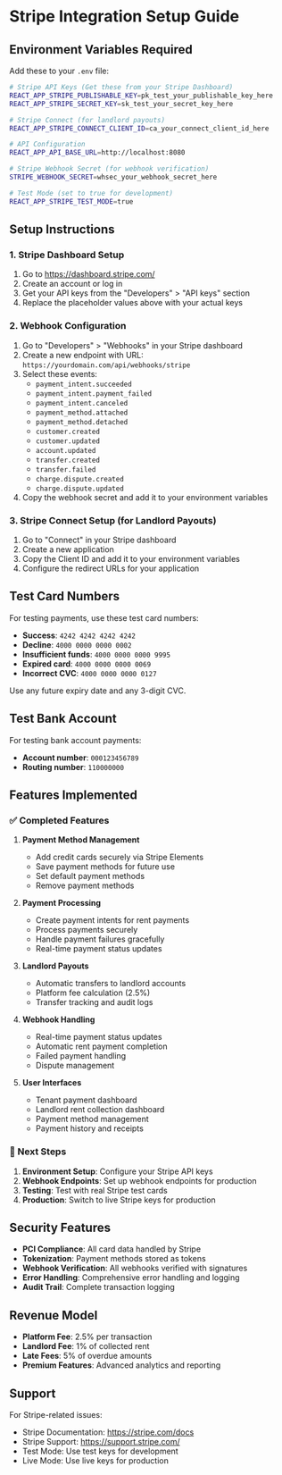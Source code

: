 # Stripe Integration Setup Guide

## Environment Variables Required

Add these to your `.env` file:

```bash
# Stripe API Keys (Get these from your Stripe Dashboard)
REACT_APP_STRIPE_PUBLISHABLE_KEY=pk_test_your_publishable_key_here
REACT_APP_STRIPE_SECRET_KEY=sk_test_your_secret_key_here

# Stripe Connect (for landlord payouts)
REACT_APP_STRIPE_CONNECT_CLIENT_ID=ca_your_connect_client_id_here

# API Configuration
REACT_APP_API_BASE_URL=http://localhost:8080

# Stripe Webhook Secret (for webhook verification)
STRIPE_WEBHOOK_SECRET=whsec_your_webhook_secret_here

# Test Mode (set to true for development)
REACT_APP_STRIPE_TEST_MODE=true
```

## Setup Instructions

### 1. Stripe Dashboard Setup
1. Go to https://dashboard.stripe.com/
2. Create an account or log in
3. Get your API keys from the "Developers" > "API keys" section
4. Replace the placeholder values above with your actual keys

### 2. Webhook Configuration
1. Go to "Developers" > "Webhooks" in your Stripe dashboard
2. Create a new endpoint with URL: `https://yourdomain.com/api/webhooks/stripe`
3. Select these events:
   - `payment_intent.succeeded`
   - `payment_intent.payment_failed`
   - `payment_intent.canceled`
   - `payment_method.attached`
   - `payment_method.detached`
   - `customer.created`
   - `customer.updated`
   - `account.updated`
   - `transfer.created`
   - `transfer.failed`
   - `charge.dispute.created`
   - `charge.dispute.updated`
4. Copy the webhook secret and add it to your environment variables

### 3. Stripe Connect Setup (for Landlord Payouts)
1. Go to "Connect" in your Stripe dashboard
2. Create a new application
3. Copy the Client ID and add it to your environment variables
4. Configure the redirect URLs for your application

## Test Card Numbers

For testing payments, use these test card numbers:

- **Success**: `4242 4242 4242 4242`
- **Decline**: `4000 0000 0000 0002`
- **Insufficient funds**: `4000 0000 0000 9995`
- **Expired card**: `4000 0000 0000 0069`
- **Incorrect CVC**: `4000 0000 0000 0127`

Use any future expiry date and any 3-digit CVC.

## Test Bank Account

For testing bank account payments:
- **Account number**: `000123456789`
- **Routing number**: `110000000`

## Features Implemented

### ✅ Completed Features

1. **Payment Method Management**
   - Add credit cards securely via Stripe Elements
   - Save payment methods for future use
   - Set default payment methods
   - Remove payment methods

2. **Payment Processing**
   - Create payment intents for rent payments
   - Process payments securely
   - Handle payment failures gracefully
   - Real-time payment status updates

3. **Landlord Payouts**
   - Automatic transfers to landlord accounts
   - Platform fee calculation (2.5%)
   - Transfer tracking and audit logs

4. **Webhook Handling**
   - Real-time payment status updates
   - Automatic rent payment completion
   - Failed payment handling
   - Dispute management

5. **User Interfaces**
   - Tenant payment dashboard
   - Landlord rent collection dashboard
   - Payment method management
   - Payment history and receipts

### 🔄 Next Steps

1. **Environment Setup**: Configure your Stripe API keys
2. **Webhook Endpoints**: Set up webhook endpoints for production
3. **Testing**: Test with real Stripe test cards
4. **Production**: Switch to live Stripe keys for production

## Security Features

- **PCI Compliance**: All card data handled by Stripe
- **Tokenization**: Payment methods stored as tokens
- **Webhook Verification**: All webhooks verified with signatures
- **Error Handling**: Comprehensive error handling and logging
- **Audit Trail**: Complete transaction logging

## Revenue Model

- **Platform Fee**: 2.5% per transaction
- **Landlord Fee**: 1% of collected rent
- **Late Fees**: 5% of overdue amounts
- **Premium Features**: Advanced analytics and reporting

## Support

For Stripe-related issues:
- Stripe Documentation: https://stripe.com/docs
- Stripe Support: https://support.stripe.com/
- Test Mode: Use test keys for development
- Live Mode: Use live keys for production
